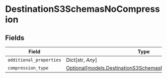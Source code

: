 # DestinationS3SchemasNoCompression


## Fields

| Field                                                                                                                | Type                                                                                                                 | Required                                                                                                             | Description                                                                                                          |
| -------------------------------------------------------------------------------------------------------------------- | -------------------------------------------------------------------------------------------------------------------- | -------------------------------------------------------------------------------------------------------------------- | -------------------------------------------------------------------------------------------------------------------- |
| `additional_properties`                                                                                              | Dict[str, *Any*]                                                                                                     | :heavy_minus_sign:                                                                                                   | N/A                                                                                                                  |
| `compression_type`                                                                                                   | [Optional[models.DestinationS3SchemasFormatCompressionType]](../models/destinations3schemasformatcompressiontype.md) | :heavy_minus_sign:                                                                                                   | N/A                                                                                                                  |